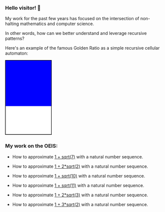 ### Hello visitor!  👋

My work for the past few years has focused on the intersection of non-halting mathematics and computer science. 

In other words, how can we better understand and leverage recursive patterns? 

Here's an example of the famous Golden Ratio as a simple recursive cellular automaton:

<img src="https://github.com/bestape/bestape/blob/dev/images/goldAnimation.svg?raw=true" width="30%">

### My work on the OEIS:

* How to approximate [1 + sqrt(7)](https://oeis.org/A297189) with a natural number sequence.

* How to approximate [1 + 2*sqrt(2)](https://oeis.org/A164544) with a natural number sequence.

* How to approximate [1 + sqrt(10)](https://oeis.org/A328604) with a natural number sequence.

* How to approximate [1 + sqrt(11)](https://oeis.org/A328605) with a natural number sequence.

* How to approximate [1 + 2*sqrt(3)](https://oeis.org/A328606) with a natural number sequence.

* How to approximate [1 + 3*sqrt(2)](https://oeis.org/A330390) with a natural number sequence.


